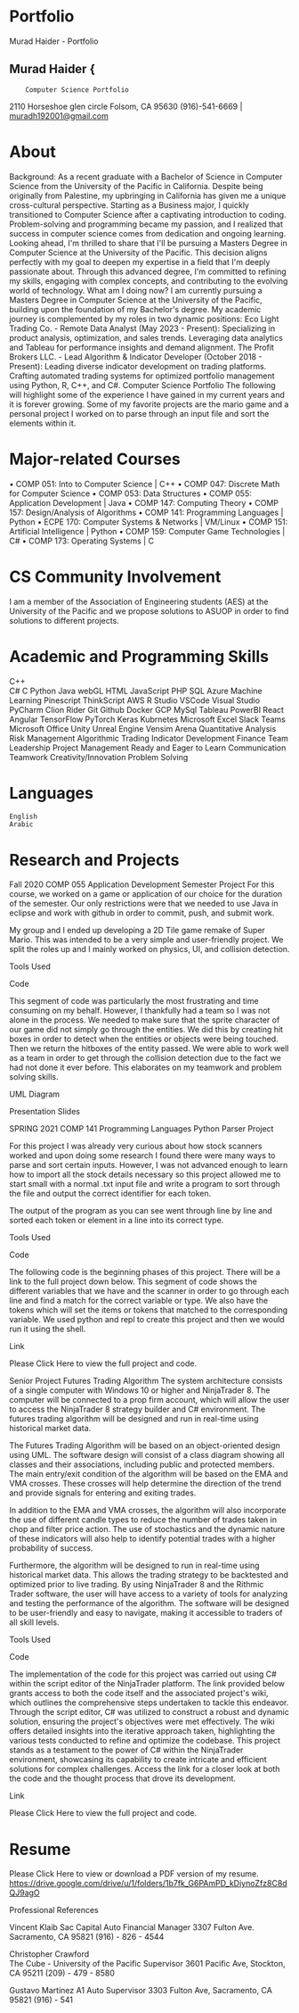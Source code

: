 # Portfolio
Murad Haider - Portfolio


## Murad Haider { 
        Computer Science Portfolio
2110 Horseshoe glen circle Folsom, CA 95630
(916)-541-6669 | muradh192001@gmail.com

# About

Background:
As a recent graduate with a Bachelor of Science in Computer Science from the University of the Pacific in California. Despite being originally from Palestine, my upbringing in California has given me a unique cross-cultural perspective.
Starting as a Business major, I quickly transitioned to Computer Science after a captivating introduction to coding. Problem-solving and programming became my passion, and I realized that success in computer science comes from dedication and ongoing learning.
Looking ahead, I'm thrilled to share that I'll be pursuing a Masters Degree in Computer Science at the University of the Pacific. This decision aligns perfectly with my goal to deepen my expertise in a field that I'm deeply passionate about. Through this advanced degree, I'm committed to refining my skills, engaging with complex concepts, and contributing to the evolving world of technology.
What am I doing now?
I am currently pursuing a Masters Degree in Computer Science at the University of the Pacific, building upon the foundation of my Bachelor's degree. My academic journey is complemented by my roles in two dynamic positions:
Eco Light Trading Co. - Remote Data Analyst (May 2023 - Present):
Specializing in product analysis, optimization, and sales trends. Leveraging data analytics and Tableau for performance insights and demand alignment.
The Profit Brokers LLC. - Lead Algorithm & Indicator Developer (October 2018 - Present):
Leading diverse indicator development on trading platforms. Crafting automated trading systems for optimized portfolio management using Python, R, C++, and C#.
Computer Science Portfolio
The following will highlight some of the experience I have gained in my current years and it is forever growing. Some of my favorite projects are the mario game and a personal project I worked on to parse through an input file and sort the elements within it.

# Major-related Courses

•	COMP 051: Into to Computer Science | C++
•	COMP 047: Discrete Math for Computer Science
•	COMP 053: Data Structures
•	COMP 055: Application Development | Java
•	COMP 147: Computing Theory
•	COMP 157: Design/Analysis of Algorithms
•	COMP 141: Programming Languages | Python
•	ECPE 170: Computer Systems & Networks | VM/Linux
•	COMP 151: Artificial Intelligence | Python
•	COMP 159: Computer Game Technologies | C#
•	COMP 173: Operating Systems | C

# CS Community Involvement 

I am a member of the Association of Engineering students (AES) at the University of the Pacific and we propose solutions to ASUOP in order to find solutions to different projects.  


# Academic and Programming Skills

C++                                                                         
C#
C
Python
Java
webGL
HTML
JavaScript
PHP
SQL
Azure Machine Learning
Pinescript
ThinkScript
AWS
R Studio
VSCode
Visual Studio
PyCharm
Clion
Rider
Git
Github
Docker
GCP
MySql
Tableau
PowerBI
React
Angular
TensorFlow
PyTorch
Keras
Kubrnetes
Microsoft Excel
Slack
Teams
Microsoft Office
Unity
Unreal Engine
Vensim
Arena
Quantitative Analysis
Risk Management
Algorithmic Trading
Indicator Development
Finance
Team Leadership
Project Management
Ready and Eager to Learn
Communication
Teamwork
Creativity/Innovation
Problem Solving




# Languages
	English
	Arabic 
# Research and Projects 

Fall 2020 COMP 055 Application Development Semester Project
For this course, we worked on a game or application of our choice for the duration of the semester. Our only restrictions were that we needed to use Java in eclipse and work with github in order to commit, push, and submit work. 


My group and I ended up developing a 2D Tile game remake of Super Mario. This was intended to be a very simple and user-friendly project. We split the roles up and I mainly worked on physics, UI, and collision detection. 

Tools Used




Code 

This segment of code was particularly the most frustrating and time consuming on my behalf. However, I thankfully had a team so I was not alone in the process. We needed to make sure that the sprite character of our game did not simply go through the entities. We did this by creating hit boxes in order to detect when the entities or objects were being touched. Then we return the hitboxes of the entity passed. We were able to work well as a team in order to get through the collision detection due to the fact we had not done it ever before.  This elaborates on my teamwork and problem solving skills. 




UML Diagram

Presentation Slides

 







SPRING 2021 COMP 141 Programming Languages Python Parser Project

For this project I was already very curious about how stock scanners worked and upon doing some research I found there were many ways to parse and sort certain inputs. However, I was not advanced enough to learn how to import all the stock details necessary so this project allowed me to start small with a normal .txt input file and write a program to sort through the file and output the correct identifier for each token. 


The output of the program as you can see went through line by line and sorted each token or element in a line into its correct type. 















Tools Used



Code

The following code is the beginning phases of this project. There will be a link to the full project down below. This segment of code shows the different variables that we have and the scanner in order to go through each line and find a match for the correct variable or type. We also have the tokens which will set the items or tokens that matched  to the corresponding variable. We used python and repl to create this project and then we would run it using the shell.





























Link


Please Click Here to view the full project and code.

Senior Project Futures Trading Algorithm
The system architecture consists of a single computer with Windows 10 or higher and NinjaTrader 8. The computer will be connected to a prop firm account, which will allow the user to access the NinjaTrader 8 strategy builder and C# environment. The futures trading algorithm will be designed and run in real-time using historical market data.

The Futures Trading Algorithm will be based on an object-oriented design using UML. The software design will consist of a class diagram showing all classes and their associations, including public and protected members. The main entry/exit condition of the algorithm will be based on the EMA and VMA crosses. These crosses will help determine the direction of the trend and provide signals for entering and exiting trades.

In addition to the EMA and VMA crosses, the algorithm will also incorporate the use of different candle types to reduce the number of trades taken in chop and filter price action. The use of stochastics and the dynamic nature of these indicators will also help to identify potential trades with a higher probability of success.

Furthermore, the algorithm will be designed to run in real-time using historical market data. This allows the trading strategy to be backtested and optimized prior to live trading. By using NinjaTrader 8 and the Rithmic Trader software, the user will have access to a variety of tools for analyzing and testing the performance of the algorithm. The software will be designed to be user-friendly and easy to navigate, making it accessible to traders of all skill levels.

Tools Used









Code

The implementation of the code for this project was carried out using C# within the script editor of the NinjaTrader platform. The link provided below grants access to both the code itself and the associated project's wiki, which outlines the comprehensive steps undertaken to tackle this endeavor. Through the script editor, C# was utilized to construct a robust and dynamic solution, ensuring the project's objectives were met effectively. The wiki offers detailed insights into the iterative approach taken, highlighting the various tests conducted to refine and optimize the codebase. This project stands as a testament to the power of C# within the NinjaTrader environment, showcasing its capability to create intricate and efficient solutions for complex challenges. Access the link for a closer look at both the code and the thought process that drove its development.



Link


Please Click Here to view the full project and code.


# Resume

Please Click Here to view or download a PDF version of my resume.
https://drive.google.com/drive/u/1/folders/1b7fk_G6PAmPD_kDiynoZfz8C8dQJ9agO

Professional References

Vincent Klaib
	Sac Capital Auto
	Financial Manager
	3307 Fulton Ave. Sacramento, CA 95821
	(916) - 826 - 4544

Christopher Crawford                                                                    
	The Cube - University of the Pacific
	Supervisor
	3601 Pacific Ave, Stockton, CA 95211
	(209) - 479 - 8580

Gustavo Martinez
	A1 Auto
	Supervisor
	3303 Fulton Ave, Sacramento, CA 95821
(916) - 541 



















